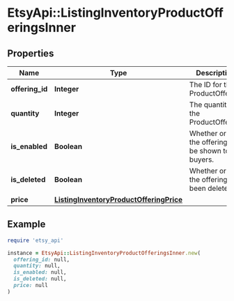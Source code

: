 # EtsyApi::ListingInventoryProductOfferingsInner

## Properties

| Name | Type | Description | Notes |
| ---- | ---- | ----------- | ----- |
| **offering_id** | **Integer** | The ID for the ProductOffering | [optional] |
| **quantity** | **Integer** | The quantity the ProductOffering | [optional] |
| **is_enabled** | **Boolean** | Whether or not the offering can be shown to buyers. | [optional] |
| **is_deleted** | **Boolean** | Whether or not the offering has been deleted. | [optional] |
| **price** | [**ListingInventoryProductOfferingPrice**](ListingInventoryProductOfferingPrice.md) |  | [optional] |

## Example

```ruby
require 'etsy_api'

instance = EtsyApi::ListingInventoryProductOfferingsInner.new(
  offering_id: null,
  quantity: null,
  is_enabled: null,
  is_deleted: null,
  price: null
)
```

